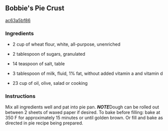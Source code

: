 ## Bobbie's Pie Crust

[ac63a5bf86](http://www.food.com/recipe/bobbies-pie-crust-126368)

### Ingredients

 - 2 cup of wheat flour, white, all-purpose, unenriched

 - 2 tablespoon of sugars, granulated

 - 14 teaspoon of salt, table

 - 3 tablespoon of milk, fluid, 1% fat, without added vitamin a and vitamin d

 - 23 cup of oil, olive, salad or cooking

### Instructions

Mix all ingredients well and pat into pie pan. ***NOTE***Dough can be rolled out between 2 sheets of waxed paper if desired. To bake before filling: bake at 350 F for approximately 15 minutes or until golden brown. Or fill and bake as directed in pie recipe being prepared.